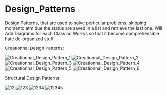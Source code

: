 # Design_Patterns
Design Patterns, that are used to solve perticular problems, skipping momento atm due the status are saved in a list and retrieve the last one. Will Add Diagrams for each Class no Worrys so that it become comprehensible hate de-organized stuff.

Creationnal Design Patterns:

![Creationnal_Design_Pattern_1](https://user-images.githubusercontent.com/103900072/189751741-df151c88-b049-4c3b-bc86-a2c729432576.png)
![Creationnal_Design_Pattern_2](https://user-images.githubusercontent.com/103900072/189751803-c0c7ddcf-b667-4033-908b-52988b9a391f.png)
![Creationnal_Design_Pattern_3](https://user-images.githubusercontent.com/103900072/189751811-c5a8bea8-b341-4a8a-aa55-16d59f7c32da.png)
![Creationnal_Design_Pattern_4](https://user-images.githubusercontent.com/103900072/189751817-f9ea37b1-a299-4239-ba09-aa1099439a1c.png)
![Creationnal_Design_Pattern_5](https://user-images.githubusercontent.com/103900072/189751823-9eafc901-8fee-4287-8dd3-240f032c59e8.png)
![Creationnal_Design_Pattern_6](https://user-images.githubusercontent.com/103900072/189751825-24932fde-02b6-41f5-b92e-62f60bb97b5f.png)

Structural Design Patterns:

![12](https://user-images.githubusercontent.com/103900072/191767452-2db80d08-f691-4fcd-9bda-a8a8b5fe839b.png)
![123](https://user-images.githubusercontent.com/103900072/191767469-23f5b6fa-98d5-4e45-b649-3c15dc0dfb14.png)
![1234](https://user-images.githubusercontent.com/103900072/191767472-bcadb278-4c78-47aa-912d-fb52e80150b9.png)
![12345](https://user-images.githubusercontent.com/103900072/191767476-dc93d2c8-b8c4-471f-a9cc-60af4524ae5a.png)
